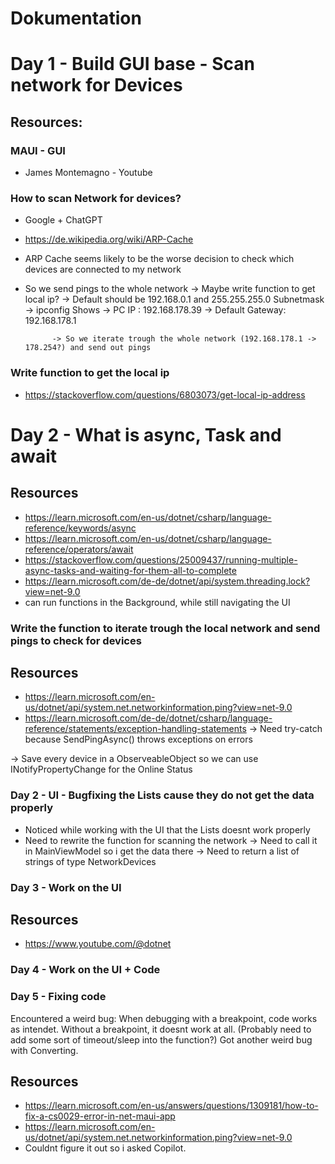 # Dokumentation

# Day 1 - Build GUI base - Scan network for Devices 
## Resources:

### MAUI - GUI 
- James Montemagno - Youtube

### How to scan Network for devices?

- Google + ChatGPT
- https://de.wikipedia.org/wiki/ARP-Cache 
- ARP Cache seems likely to be the worse decision to check which devices are connected to my network
- So we send pings to the whole network 
		-> Maybe write function to get local ip? 
			-> Default should be 192.168.0.1 and 255.255.255.0 Subnetmask
			-> ipconfig Shows 
					-> PC IP : 192.168.178.39
					-> Default Gateway: 192.168.178.1

			-> So we iterate trough the whole network (192.168.178.1 -> 178.254?) and send out pings

### Write function to get the local ip
- https://stackoverflow.com/questions/6803073/get-local-ip-address 

# Day 2 - What is async, Task and await
## Resources

- https://learn.microsoft.com/en-us/dotnet/csharp/language-reference/keywords/async
- https://learn.microsoft.com/en-us/dotnet/csharp/language-reference/operators/await
- https://stackoverflow.com/questions/25009437/running-multiple-async-tasks-and-waiting-for-them-all-to-complete
- https://learn.microsoft.com/de-de/dotnet/api/system.threading.lock?view=net-9.0
- can run functions in the Background, while still navigating the UI 

### Write the function to iterate trough the local network and send pings to check for devices
## Resources
- https://learn.microsoft.com/en-us/dotnet/api/system.net.networkinformation.ping?view=net-9.0
- https://learn.microsoft.com/de-de/dotnet/csharp/language-reference/statements/exception-handling-statements
	-> Need try-catch because SendPingAsync() throws exceptions on errors

-> Save every device in a ObserveableObject so we can use INotifyPropertyChange for the Online Status
	
### Day 2 - UI - Bugfixing the Lists cause they do not get the data properly

- Noticed while working with the UI that the Lists doesnt work properly 
- Need to rewrite the function for scanning the network
	-> Need to call it in MainViewModel so i get the data there
		-> Need to return a list of strings of type NetworkDevices

### Day 3 - Work on the UI
## Resources
- https://www.youtube.com/@dotnet

### Day 4 - Work on the UI + Code

### Day 5 - Fixing code
Encountered a weird bug: When debugging with a breakpoint, code works as intendet.
Without a breakpoint, it doesnt work at all. (Probably need to add some sort of timeout/sleep into the function?)
Got another weird bug with Converting.
## Resources
- https://learn.microsoft.com/en-us/answers/questions/1309181/how-to-fix-a-cs0029-error-in-net-maui-app
- https://learn.microsoft.com/en-us/dotnet/api/system.net.networkinformation.ping?view=net-9.0
- Couldnt figure it out so i asked Copilot. 